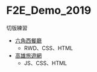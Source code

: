 # F2E_Demo_2019

切版練習

- [六角西餐廳](https://hgit915.github.io/F2E_Demo_2019/RWD_HexResaturant/)
  - RWD、CSS、HTML
- [高雄旅遊網](https://hgit915.github.io/F2E_Demo_2019/JS_KaohsiungTravel)
  - JS、CSS、HTML
